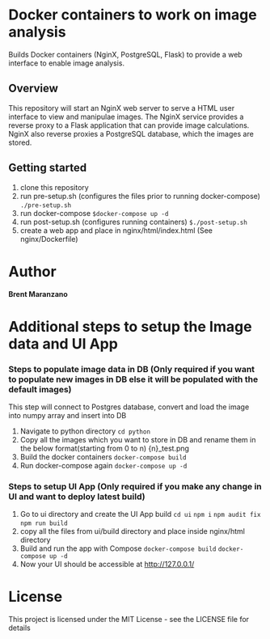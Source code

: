 # Docker containers to work on image analysis
Builds Docker containers (NginX, PostgreSQL, Flask) to provide
a web interface to enable image analysis.

## Overview
This repository will start an NginX web server to serve a HTML user interface
to view and manipulae images. The NginX service provides a reverse proxy
to a Flask application that can provide image calculations. NginX also reverse
proxies a PostgreSQL database, which the images are stored.

## Getting started
1. clone this repository
2. run pre-setup.sh (configures the files prior to running docker-compose)
`./pre-setup.sh`
2. run docker-compose
`$docker-compose up -d`
3. run post-setup.sh (configures running containers)
`$./post-setup.sh`
4. create a web app and place in nginx/html/index.html (See nginx/Dockerfile)

# Author

**Brent Maranzano**

# Additional steps to setup the Image data and UI App

### Steps to populate image data in DB (Only required if you want to populate new images in DB else it will be populated with the default images)
This step will connect to Postgres database, convert and load the image into
numpy array and insert into DB

1. Navigate to python directory
`cd python`
2. Copy all the images which you want to store in DB and rename them in the below format(starting from 0 to n)
{n}_test.png
3. Build the docker containers
`docker-compose build`
4. Run docker-compose again
`docker-compose up -d`

### Steps to setup UI App (Only required if you make any change in UI and want to deploy latest build)
1. Go to ui directory and create the UI App build
`cd ui`
`npm i`
`npm audit fix`
`npm run build`
2. copy all the files from ui/build directory and place inside nginx/html directory
3. Build and run the app with Compose
`docker-compose build`
`docker-compose up -d`
4. Now your UI should be accessible at http://127.0.0.1/

# License

This project is licensed under the MIT License - see the LICENSE file for details
